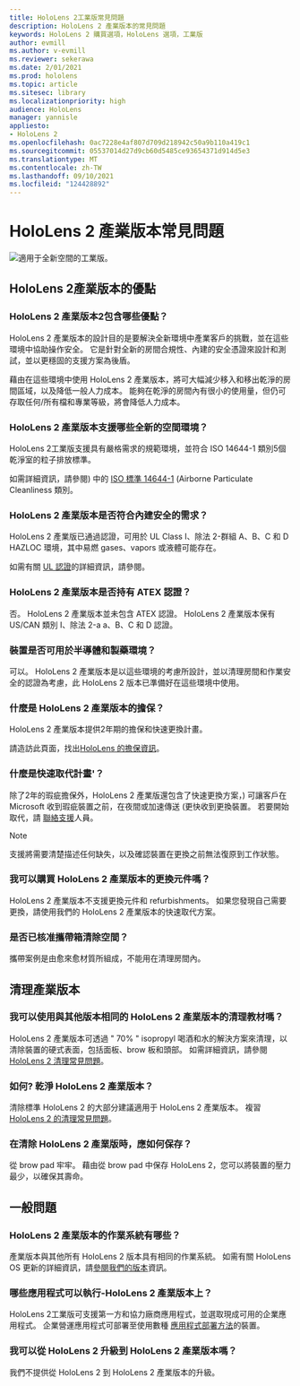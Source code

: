 ```yaml
---
title: HoloLens 2工業版常見問題
description: HoloLens 2 產業版本的常見問題
keywords: HoloLens 2 購買選項，HoloLens 選項，工業版
author: evmill
ms.author: v-evmill
ms.reviewer: sekerawa
ms.date: 2/01/2021
ms.prod: hololens
ms.topic: article
ms.sitesec: library
ms.localizationpriority: high
audience: HoloLens
manager: yannisle
appliesto:
- HoloLens 2
ms.openlocfilehash: 0ac7228e4af807d709d218942c50a9b110a419c1
ms.sourcegitcommit: 05537014d27d9cb60d5485ce93654371d914d5e3
ms.translationtype: MT
ms.contentlocale: zh-TW
ms.lasthandoff: 09/10/2021
ms.locfileid: "124428892"
---
```

# <a name="hololens-2---industrial-edition-faq"></a>HoloLens 2 產業版本常見問題

![適用于全新空間的工業版。](./images/industrial-sku-with-remote-assist.png)

## <a name="hololens-2-industrial-edition-benefits"></a>HoloLens 2產業版本的優點

### <a name="what-benefits-does-hololens-2-industrial-edition-2-include"></a>HoloLens 2 產業版本2包含哪些優點？

HoloLens 2 產業版本的設計目的是要解決全新環境中產業客戶的挑戰，並在這些環境中協助操作安全。 它是針對全新的房間合規性、內建的安全憑證來設計和測試，並以更穩固的支援方案為後盾。

藉由在這些環境中使用 HoloLens 2 產業版本，將可大幅減少移入和移出乾淨的房間區域，以及降低一般人力成本。 能夠在乾淨的房間內有很小的使用量，但仍可存取任何/所有檔和專業等級，將會降低人力成本。

### <a name="what-clean-room-environments-does-hololens-2-industrial-edition-support"></a>HoloLens 2 產業版本支援哪些全新的空間環境？

HoloLens 2工業版支援具有嚴格需求的規範環境，並符合 ISO 14644-1 類別5個乾淨室的粒子排放標準。

如需詳細資訊，請參閱) 中的 [ISO 標準 14644-1](https://www.iso.org/standard/53394.html) (Airborne Particulate Cleanliness 類別。

### <a name="does-hololens-2-industrial-edition-meet-requirements-for-intrinsic-safety"></a>HoloLens 2 產業版本是否符合內建安全的需求？

HoloLens 2 產業版已通過認證，可用於 UL Class I、除法 2-群組 A、B、C 和 D HAZLOC 環境，其中易燃 gases、vapors 或液體可能存在。

如需有關 [UL 認證](https://www.ul.com/services/ul-and-c-ul-hazardous-areas-certification-north-america?csrf-token=CIwNZNlR4XbisJF39I8yWnWX9wX4WFoz&amp;Search=UL+Class+I%2C+Dev+2+&amp;search-submit=Search)的詳細資訊，請參閱。

### <a name="does-the-hololens-2-industrial-edition-hold-an-atex-certification"></a>HoloLens 2 產業版本是否持有 ATEX 認證？

否。 HoloLens 2 產業版本並未包含 ATEX 認證。 HoloLens 2 產業版本保有 US/CAN 類別 I、除法 2-a a、B、C 和 D 認證。

### <a name="can-the-device-be-used-in-semiconductor-and-pharmaceutical-environments"></a>裝置是否可用於半導體和製藥環境？

可以。 HoloLens 2 產業版本是以這些環境的考慮所設計，並以清理房間和作業安全的認證為考慮，此 HoloLens 2 版本已準備好在這些環境中使用。

### <a name="what-is-the-hololens-2-industrial-edition-warranty"></a>什麼是 HoloLens 2 產業版本的擔保？

HoloLens 2 產業版本提供2年期的擔保和快速更換計畫。

請造訪此頁面，找出[HoloLens 的擔保資訊](https://support.microsoft.com/warranty)。

### <a name="what39s-the-rapid-replacement-program"></a>什麼是快速取代計畫&#39;？

除了2年的瑕疵擔保外，HoloLens 2 產業版還包含了快速更換方案，) 可讓客戶在 Microsoft 收到瑕疵裝置之前，在夜間或加速傳送 (更快收到更換裝置。 若要開始取代，請 [聯絡支援](https://aka.ms/hololenssupport)人員。

> [!NOTE]
> 支援將需要清楚描述任何缺失，以及確認裝置在更換之前無法復原到工作狀態。

### <a name="can-i-purchase-replacement-parts-for-hololens-2-industrial-edition"></a>我可以購買 HoloLens 2 產業版本的更換元件嗎？

HoloLens 2 產業版本不支援更換元件和 refurbishments。 如果您發現自己需要更換，請使用我們的 HoloLens 2 產業版本的快速取代方案。

### <a name="is-the-carrying-case-clean-room-approved"></a>是否已核准攜帶箱清除空間？

攜帶案例是由愈來愈材質所組成，不能用在清理房間內。

## <a name="cleaning-the-industrial-edition"></a>清理產業版本

### <a name="can-i-use-the-same-cleaning-materials-for-hololens-2-industrial-edition-as-the-other-editions"></a>我可以使用與其他版本相同的 HoloLens 2 產業版本的清理教材嗎？

HoloLens 2 產業版本可透過 &quot; 70% &quot; isopropyl 喝酒和水的解決方案來清理，以清除裝置的硬式表面，包括面板、brow 板和頭部。 如需詳細資訊，請參閱[HoloLens 2 清理常見問題](/hololens/hololens2-maintenance)。

### <a name="how-do-i-clean-hololens-2-industrial-edition"></a>如何? 乾淨 HoloLens 2 產業版本？

清除標準 HoloLens 2 的大部分建議適用于 HoloLens 2 產業版本。 複習[HoloLens 2 的清理常見問題](/hololens/hololens2-maintenance)。

### <a name="how-should-i-hold-hololens-2-industrial-edition-when-cleaning-it"></a>在清除 HoloLens 2 產業版時，應如何保存？

從 brow pad 牢牢。 藉由從 brow pad 中保存 HoloLens 2，您可以將裝置的壓力最少，以確保其壽命。

## <a name="general-questions"></a>一般問題

### <a name="what-operating-system-does-the-hololens-2-industrial-edition-have"></a>HoloLens 2 產業版本的作業系統有哪些？

產業版本與其他所有 HoloLens 2 版本具有相同的作業系統。 如需有關 HoloLens OS 更新的詳細資訊，請[參閱我們的版本](hololens-release-notes.md)資訊。

### <a name="what-apps-can-run-on-the-hololens-2-industrial-edition"></a>哪些應用程式可以執行-HoloLens 2 產業版本上？

HoloLens 2工業版可支援第一方和協力廠商應用程式，並選取現成可用的企業應用程式。 企業營運應用程式可部署至使用數種  [應用程式部署方法](/hololens/app-deploy-overview)的裝置。

### <a name="can-i-upgrade-from-hololens-2-to-hololens-2-industrial-edition"></a>我可以從 HoloLens 2 升級到 HoloLens 2 產業版本嗎？

我們不提供從 HoloLens 2 到 HoloLens 2 產業版本的升級。

